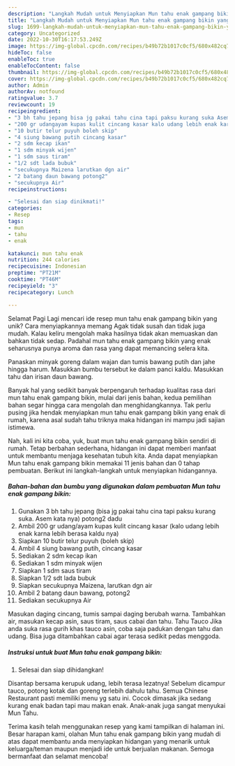 ```yaml
---
description: "Langkah Mudah untuk Menyiapkan Mun tahu enak gampang bikin yang Enak, Enak"
title: "Langkah Mudah untuk Menyiapkan Mun tahu enak gampang bikin yang Enak, Enak"
slug: 1699-langkah-mudah-untuk-menyiapkan-mun-tahu-enak-gampang-bikin-yang-enak-enak
category: Uncategorized
date: 2022-10-30T16:17:53.249Z
image: https://img-global.cpcdn.com/recipes/b49b72b1017c0cf5/680x482cq70/mun-tahu-enak-gampang-bikin-foto-resep-utama.jpg
hideToc: false
enableToc: true
enableTocContent: false
thumbnail: https://img-global.cpcdn.com/recipes/b49b72b1017c0cf5/680x482cq70/mun-tahu-enak-gampang-bikin-foto-resep-utama.jpg
cover: https://img-global.cpcdn.com/recipes/b49b72b1017c0cf5/680x482cq70/mun-tahu-enak-gampang-bikin-foto-resep-utama.jpg
author: Admin
authorAv: notfound
ratingvalue: 3.7
reviewcount: 19
recipeingredient:
- "3 bh tahu jepang bisa jg pakai tahu cina tapi paksu kurang suka Asem kata nya potong2 dadu"
- "200 gr udangayam kupas kulit cincang kasar kalo udang lebih enak karna lebih berasa kaldu nya"
- "10 butir telur puyuh boleh skip"
- "4 siung bawang putih cincang kasar"
- "2 sdm kecap ikan"
- "1 sdm minyak wijen"
- "1 sdm saus tiram"
- "1/2 sdt lada bubuk"
- "secukupnya Maizena larutkan dgn air"
- "2 batang daun bawang potong2"
- "secukupnya Air"
recipeinstructions:

- "Selesai dan siap dinikmati!"
categories:
- Resep
tags:
- mun
- tahu
- enak

katakunci: mun tahu enak 
nutrition: 244 calories
recipecuisine: Indonesian
preptime: "PT21M"
cooktime: "PT46M"
recipeyield: "3"
recipecategory: Lunch

---
```



Selamat Pagi Lagi mencari ide resep mun tahu enak gampang bikin yang unik? Cara menyiapkannya memang Agak tidak susah dan tidak juga mudah. Kalau keliru mengolah maka hasilnya tidak akan memuaskan dan bahkan tidak sedap. Padahal mun tahu enak gampang bikin yang enak seharusnya punya aroma dan rasa yang dapat memancing selera kita.


Panaskan minyak goreng dalam wajan dan tumis bawang putih dan jahe hingga harum. Masukkan bumbu tersebut ke dalam panci kaldu. Masukkan tahu dan irisan daun bawang.

Banyak hal yang sedikit banyak berpengaruh terhadap kualitas rasa dari mun tahu enak gampang bikin, mulai dari jenis bahan, kedua pemilihan bahan segar hingga cara mengolah dan menghidangkannya. Tak perlu pusing jika hendak menyiapkan mun tahu enak gampang bikin yang enak di rumah, karena asal sudah tahu triknya maka hidangan ini mampu jadi sajian istimewa.


Nah, kali ini kita coba, yuk, buat mun tahu enak gampang bikin sendiri di rumah. Tetap berbahan sederhana, hidangan ini dapat memberi manfaat untuk membantu menjaga kesehatan tubuh kita. Anda dapat menyiapkan Mun tahu enak gampang bikin memakai 11 jenis bahan dan 0 tahap pembuatan. Berikut ini langkah-langkah untuk menyiapkan hidangannya.

<!--inarticleads1-->

##### Bahan-bahan dan bumbu yang digunakan dalam pembuatan Mun tahu enak gampang bikin:

1. Gunakan 3 bh tahu jepang (bisa jg pakai tahu cina tapi paksu kurang suka. Asem kata nya) potong2 dadu
1. Ambil 200 gr udang/ayam kupas kulit cincang kasar (kalo udang lebih enak karna lebih berasa kaldu nya)
1. Siapkan 10 butir telur puyuh (boleh skip)
1. Ambil 4 siung bawang putih, cincang kasar
1. Sediakan 2 sdm kecap ikan
1. Sediakan 1 sdm minyak wijen
1. Siapkan 1 sdm saus tiram
1. Siapkan 1/2 sdt lada bubuk
1. Siapkan secukupnya Maizena, larutkan dgn air
1. Ambil 2 batang daun bawang, potong2
1. Sediakan secukupnya Air


Masukan daging cincang, tumis sampai daging berubah warna. Tambahkan air, masukan kecap asin, saus tiram, saus cabai dan tahu. Tahu Tauco Jika anda suka rasa gurih khas tauco asin, coba saja padukan dengan tahu dan udang. Bisa juga ditambahkan cabai agar terasa sedikit pedas menggoda. 

<!--inarticleads2-->

##### Instruksi untuk buat Mun tahu enak gampang bikin:


1. Selesai dan siap dihidangkan!

Disantap bersama kerupuk udang, lebih terasa lezatnya! Sebelum dicampur tauco, potong kotak dan goreng terlebih dahulu tahu. Semua Chinese Restaurant pasti memiliki menu yg satu ini. Cocok dimasak jika sedang kurang enak badan tapi mau makan enak. Anak-anak juga sangat menyukai Mun Tahu. 

Terima kasih telah menggunakan resep yang kami tampilkan di halaman ini. Besar harapan kami, olahan Mun tahu enak gampang bikin yang mudah di atas dapat membantu anda menyiapkan hidangan yang menarik untuk keluarga/teman maupun menjadi ide untuk berjualan makanan. Semoga bermanfaat dan selamat mencoba!
